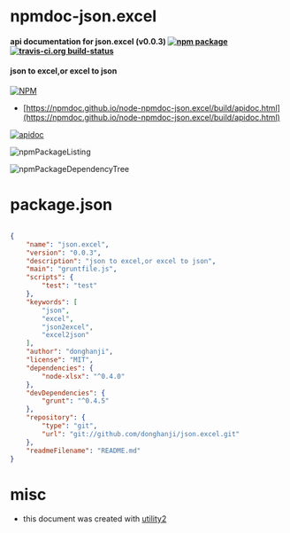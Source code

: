 # npmdoc-json.excel

#### api documentation for  json.excel (v0.0.3)  [![npm package](https://img.shields.io/npm/v/npmdoc-json.excel.svg?style=flat-square)](https://www.npmjs.org/package/npmdoc-json.excel) [![travis-ci.org build-status](https://api.travis-ci.org/npmdoc/node-npmdoc-json.excel.svg)](https://travis-ci.org/npmdoc/node-npmdoc-json.excel)

#### json to excel,or excel to json

[![NPM](https://nodei.co/npm/json.excel.png?downloads=true&downloadRank=true&stars=true)](https://www.npmjs.com/package/json.excel)

- [https://npmdoc.github.io/node-npmdoc-json.excel/build/apidoc.html](https://npmdoc.github.io/node-npmdoc-json.excel/build/apidoc.html)

[![apidoc](https://npmdoc.github.io/node-npmdoc-json.excel/build/screenCapture.buildCi.browser.%252Ftmp%252Fbuild%252Fapidoc.html.png)](https://npmdoc.github.io/node-npmdoc-json.excel/build/apidoc.html)

![npmPackageListing](https://npmdoc.github.io/node-npmdoc-json.excel/build/screenCapture.npmPackageListing.svg)

![npmPackageDependencyTree](https://npmdoc.github.io/node-npmdoc-json.excel/build/screenCapture.npmPackageDependencyTree.svg)



# package.json

```json

{
    "name": "json.excel",
    "version": "0.0.3",
    "description": "json to excel,or excel to json",
    "main": "gruntfile.js",
    "scripts": {
        "test": "test"
    },
    "keywords": [
        "json",
        "excel",
        "json2excel",
        "excel2json"
    ],
    "author": "donghanji",
    "license": "MIT",
    "dependencies": {
        "node-xlsx": "^0.4.0"
    },
    "devDependencies": {
        "grunt": "^0.4.5"
    },
    "repository": {
        "type": "git",
        "url": "git://github.com/donghanji/json.excel.git"
    },
    "readmeFilename": "README.md"
}
```



# misc
- this document was created with [utility2](https://github.com/kaizhu256/node-utility2)
